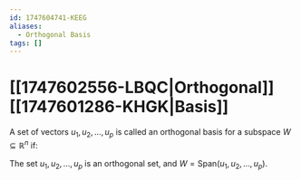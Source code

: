 ```yaml
---
id: 1747604741-KEEG
aliases:
  - Orthogonal Basis
tags: []
---
```


# [[1747602556-LBQC|Orthogonal]] [[1747601286-KHGK|Basis]]

A set of vectors ${u_1, u_2, \ldots, u_p}$ is called an orthogonal basis for a subspace $W \subseteq \mathbb{R}^n$ if:

The set ${u_1, u_2, \ldots, u_p}$ is an orthogonal set, and $W = \text{Span}({u_1, u_2, \ldots, u_p})$.
